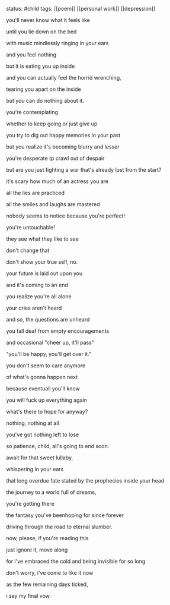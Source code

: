 status: #child 
tags: [[poem]] [[personal work]] [[depression]]

you'll never know what it feels like

until you lie down on the bed

with music mindlessly ringing in your ears

and you feel nothing

but it is eating you up inside

and you can actually feel the horrid wrenching,

tearing you apart on the inside

but you can do nothing about it.

you're contemplating

whether to keep going or just give up

you try to dig out happy memories in your past

but you realize it's becoming blurry and lesser

you're desperate tp crawl out of despair

but are you just fighting a war that's already lost from the start?

it's scary how much of an actress you are

all the lies are practiced

all the smiles and laughs are mastered

nobody seems to notice because you're perfect!

you're untouchable!

they see what they like to see

don't change that

don't show your true self, no.

your future is laid out upon you

and it's coming to an end

you realize you're all alone

your cries aren't heard

and so, the questions are unheard

you fall deaf from empty encouragements

and occasional "cheer up, it'll pass"

"you'll be happy, you'll get over it."

you don't seem to care anymore

of what's gonna happen next

because eventuall you'll know

you will fuck up everything again

what's there to hope for anyway?

nothing, nothing at all

you've got nothing left to lose

so patience, child, all's going to end soon.

await for that sweet lullaby,

whispering in your ears

that long overdue fate stated by the prophecies inside your head

the journey to a world full of dreams,

you're getting there

the fantasy you've beenhoping for since forever

driving through the road to eternal slumber.

now, please, if you're reading this

just ignore it, move along

for i've embraced the cold and being invisible for so long

don't worry, i've come to like it now

as the few remaining days ticked,

i say my final vow.
